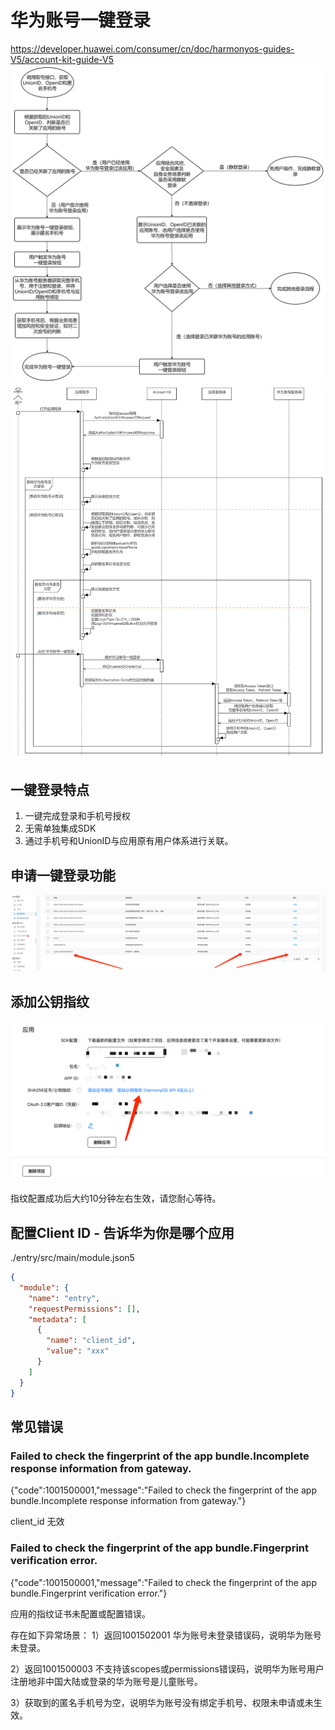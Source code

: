 # 华为账号一键登录

https://developer.huawei.com/consumer/cn/doc/harmonyos-guides-V5/account-kit-guide-V5
![login.png](public/login.png)
![login.png](public/login0.png)
## 一键登录特点

1. 一键完成登录和手机号授权
2. 无需单独集成SDK
3. 通过手机号和UnionID与应用原有用户体系进行关联。

## 申请一键登录功能

![login1.png](public/login1.png)

## 添加公钥指纹

![login2.png](public/login2.png)

指纹配置成功后大约10分钟左右生效，请您耐心等待。

## 配置Client ID - 告诉华为你是哪个应用

./entry/src/main/module.json5

```json
{
  "module": {
    "name": "entry",
    "requestPermissions": [],
    "metadata": [
      {
        "name": "client_id",
        "value": "xxx"
      }
    ]
  }
}
```

## 


## 常见错误

### Failed to check the fingerprint of the app bundle.Incomplete response information from gateway.

{"code":1001500001,"message":"Failed to check the fingerprint of the app bundle.Incomplete response information from gateway."}


client_id 无效

### Failed to check the fingerprint of the app bundle.Fingerprint verification error.

{"code":1001500001,"message":"Failed to check the fingerprint of the app bundle.Fingerprint verification error."}


应用的指纹证书未配置或配置错误。



存在如下异常场景：
1）返回1001502001 华为账号未登录错误码，说明华为账号未登录。

2）返回1001500003 不支持该scopes或permissions错误码，说明华为账号用户注册地非中国大陆或登录的华为账号是儿童账号。

3）获取到的匿名手机号为空，说明华为账号没有绑定手机号、权限未申请或未生效。
